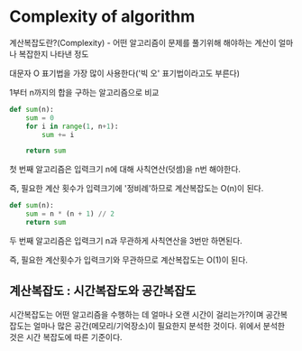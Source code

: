 # Complexity of algorithm

계산복잡도란?(Complexity) - 어떤 알고리즘이 문제를 풀기위해 해야하는 계산이 얼마나 복잡한지 나타낸 정도

대문자 O 표기법을 가장 많이 사용한다('빅 오' 표기법이라고도 부른다)

1부터 n까지의 합을 구하는 알고리즘으로 비교
```python
def sum(n):
    sum = 0
    for i in range(1, n+1):
        sum += i

    return sum
```
첫 번째 알고리즘은 입력크기 n에 대해 사칙연산(덧셈)을 n번 해야한다.

즉, 필요한 계산 횟수가 입력크기에 '정비례'하므로 계산복잡도는 O(n)이 된다.
```python
def sum(n):
    sum = n * (n + 1) // 2
    return sum
```
두 번째 알고리즘은 입력크기 n과 무관하게 사칙연산을 3번만 하면된다.

즉, 필요한 계산횟수가 입력크기와 무관하므로 계산복잡도는 O(1)이 된다.

## 계산복잡도 : 시간복잡도와 공간복잡도

시간복잡도는 어떤 알고리즘을 수행하는 데 얼마나 오랜 시간이 걸리는가?이며 공간복잡도는 얼마나 많은 공간(메모리/기억장소)이 필요한지 분석한 것이다. 위에서 분석한 것은 시간 복잡도에 따른 기준이다.
